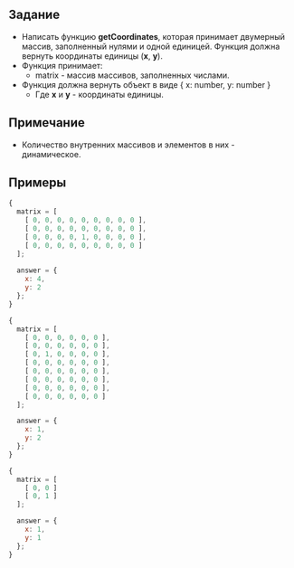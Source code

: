 ## Задание
- Написать функцию <b>getCoordinates</b>, которая принимает двумерный массив, заполненный нулями и одной единицей. Функция должна вернуть координаты единицы (<b>x</b>, <b>y</b>).
- Функция принимает:
  - matrix - массив массивов, заполненных числами.
- Функция должна вернуть объект в виде { x: number, y: number }
  - Где <b>x</b> и <b>y</b> - координаты единицы.

## Примечание
- Количество внутренних массивов и элементов в них - динамическое.

## Примеры
```js
{
  matrix = [
    [ 0, 0, 0, 0, 0, 0, 0, 0, 0 ],
    [ 0, 0, 0, 0, 0, 0, 0, 0, 0 ],
    [ 0, 0, 0, 0, 1, 0, 0, 0, 0 ],
    [ 0, 0, 0, 0, 0, 0, 0, 0, 0 ]
  ];
  
  answer = {
    x: 4,
    y: 2
  };
}

{
  matrix = [
    [ 0, 0, 0, 0, 0, 0 ],
    [ 0, 0, 0, 0, 0, 0 ],
    [ 0, 1, 0, 0, 0, 0 ],
    [ 0, 0, 0, 0, 0, 0 ],
    [ 0, 0, 0, 0, 0, 0 ],
    [ 0, 0, 0, 0, 0, 0 ],
    [ 0, 0, 0, 0, 0, 0 ],
    [ 0, 0, 0, 0, 0, 0 ]
  ];

  answer = {
    x: 1,
    y: 2
  };
}

{
  matrix = [
    [ 0, 0 ]
    [ 0, 1 ]
  ];

  answer = {
    x: 1,
    y: 1
  };
}
```